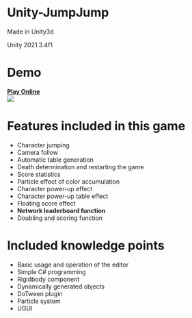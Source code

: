 # Unity-JumpJump
Made in Unity3d

Unity 2021.3.4f1

Demo
===
**[Play Online](https://zhenghongzhi.github.io/Unity-JumpJump/webgldemo/)**  
![](https://raw.githubusercontent.com/zhenghongzhi/Unity-JumpJump/master/demo.gif)  


Features included in this game
===
- Character jumping
- Camera follow
- Automatic table generation
- Death determination and restarting the game
- Score statistics
- Particle effect of color accumulation
- Character power-up effect
- Character power-up table effect
- Floating score effect
- **Network leaderboard function**
- Doubling and scoring function

Included knowledge points
===
- Basic usage and operation of the editor
- Simple C# programming
- Rigidbody component
- Dynamically generated objects
- DoTween plugin
- Particle system
- UGUI
